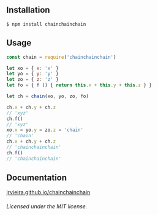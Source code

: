 ## Installation

```shell
$ npm install chainchainchain
```


## Usage

```javascript
const chain = require('chainchainchain')

let xo = { x: 'x' }
let yo = { y: 'y' }
let zo = { z: 'z' }
let fo = { f () { return this.x + this.y + this.z } }

let ch = chain(xo, yo, zo, fo)

ch.x + ch.y + ch.z
// 'xyz'
ch.f()
// 'xyz'
xo.x = yo.y = zo.z = 'chain'
// 'chain'
ch.x + ch.y + ch.z
// 'chainchainchain'
ch.f()
// 'chainchainchain'
```


## Documentation

[jrvieira.github.io/chainchainchain](http://jrvieira.github.io/chainchainchain)


###### Licensed under the MIT license.
